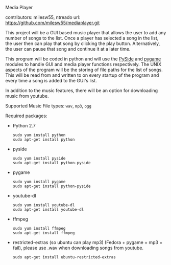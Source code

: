 Media Player

contributors: milesw55, ntreado
url: https://github.com/milesw55/mediaplayer.git 

This project will be a GUI based music player
that allows the user to add any number of songs
to the list. Once a player has selected a song
in the list, the user then can play that song
by clicking the play button. Alternatively, the
user can pause that song and continue it at a
later time.

This program will be coded in python and will
use the [PySide](http://pyside.org) and [pygame](http://pygame.org) modules to handle
GUI and media player functions respectively. The
UNIX aspects of the program will be the storing
of file paths for the list of songs. This will be
read from and written to on every startup of the
program and every time a song is added to the GUI's
list.

In addition to the music features, there will
be an option for downloading music from youtube.

Supported Music File types: `wav`, `mp3`, `ogg`

Required packages:

- Python 2.7

  ```
  sudo yum install python
  sudo apt-get install python
  ```    
- pyside

  ```
  sudo yum install pyside
  sudo apt-get install python-pyside
  ```

- pygame

  ```
  sudo yum install pygame
  sudo apt-get install python-pyside
  ```
  
- youtube-dl

  ```
  sudo yum install youtube-dl
  sudo apt-get install youtube-dl
  ```

- ffmpeg
   
  ```
  sudo yum install ffmpeg
  sudo apt-get install ffmpeg
  ```  
- restricted-extras (so ubuntu can play mp3)
  (Fedora + pygame + mp3 = fail), please use .wav when downloading songs from youtube.
  
  ```
  sudo apt-get install ubuntu-restricted-extras 
  ```
